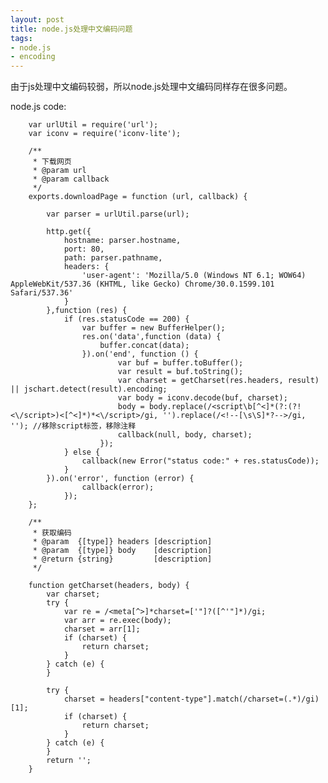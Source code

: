 ```yaml
---
layout: post
title: node.js处理中文编码问题
tags:
- node.js
- encoding
---
```


由于js处理中文编码较弱，所以node.js处理中文编码同样存在很多问题。

node.js code:

		var urlUtil = require('url');
		var iconv = require('iconv-lite');

		/**
		 * 下载网页
		 * @param url
		 * @param callback
		 */
		exports.downloadPage = function (url, callback) {

		    var parser = urlUtil.parse(url);

		    http.get({
		        hostname: parser.hostname,
		        port: 80,
		        path: parser.pathname,
		        headers: {
		            'user-agent': 'Mozilla/5.0 (Windows NT 6.1; WOW64) AppleWebKit/537.36 (KHTML, like Gecko) Chrome/30.0.1599.101 Safari/537.36'
		        }
		    },function (res) {
		        if (res.statusCode == 200) {
		            var buffer = new BufferHelper();
		            res.on('data',function (data) {
		                buffer.concat(data);
		            }).on('end', function () {
		                    var buf = buffer.toBuffer();
		                    var result = buf.toString();
		                    var charset = getCharset(res.headers, result) || jschart.detect(result).encoding;
		                    var body = iconv.decode(buf, charset);
		                    body = body.replace(/<script\b[^<]*(?:(?!<\/script>)<[^<]*)*<\/script>/gi, '').replace(/<!--[\s\S]*?-->/gi, ''); //移除script标签，移除注释
		                    callback(null, body, charset);
		                });
		        } else {
		            callback(new Error("status code:" + res.statusCode));
		        }
		    }).on('error', function (error) {
		            callback(error);
		        });
		};

		/**
		 * 获取编码
		 * @param  {[type]} headers [description]
		 * @param  {[type]} body    [description]
		 * @return {string}         [description]
		 */

		function getCharset(headers, body) {
		    var charset;
		    try {
		        var re = /<meta[^>]*charset=['"]?([^'"]*)/gi;
		        var arr = re.exec(body);
		        charset = arr[1];
		        if (charset) {
		            return charset;
		        }
		    } catch (e) {
		    }

		    try {
		        charset = headers["content-type"].match(/charset=(.*)/gi)[1];
		        if (charset) {
		            return charset;
		        }
		    } catch (e) {
		    }
		    return '';
		}
